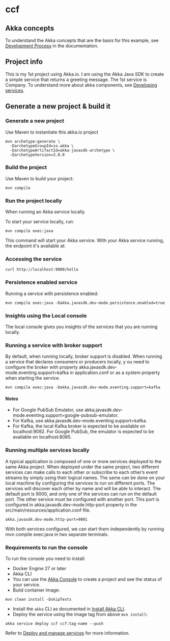 # ccf


## Akka concepts
To understand the Akka concepts that are the basis for this example, see [Development Process](https://doc.akka.io/concepts/development-process.html) in the documentation.

## Project info
This is my 1st project using Akka.io. I am using the Akka Java SDK to create a simple service that returns a greeting message.
The 1st service is Company. To understand more about akka components, see [Developing services](https://doc.akka.io/java/index.html). 

## Generate a new project & build it
### Generate a new project
Use Maven to instantiate this akka.io project
```shell
mvn archetype:generate \
  -DarchetypeGroupId=io.akka \
  -DarchetypeArtifactId=akka-javasdk-archetype \
  -DarchetypeVersion=3.0.0
```
### Build the project
Use Maven to build your project:
```shell
mvn compile
```
### Run the project locally
When running an Akka service locally.

To start your service locally, run:

```shell
mvn compile exec:java
```

This command will start your Akka service. With your Akka service running, the endpoint it's available at:

### Accessing the service
```shell
curl http://localhost:9000/hello
```

### Persistence enabled service
Running a service with persistence enabled:

```shell
mvn compile exec:java -Dakka.javasdk.dev-mode.persistence.enabled=true
```
### Insights using the Local console
The local console gives you insights of the services that you are running locally.

### Running a service with broker support
By default, when running locally, broker support is disabled. 
When running a service that declares consumers or producers locally, y
ou need to configure the broker with property akka.javasdk.dev-mode.eventing.support=kafka in application.conf 
or as a system property when starting the service.
```shell
mvn compile exec:java -Dakka.javasdk.dev-mode.eventing.support=kafka
```
#### Notes
* For Google PubSub Emulator, use akka.javasdk.dev-mode.eventing.support=google-pubsub-emulator.
* For Kafka, use akka.javasdk.dev-mode.eventing.support=kafka.
* For Kafka, the local Kafka broker is expected to be available on localhost:9092. 
For Google PubSub, the emulator is expected to be available on localhost:8085.

### Running multiple services locally
A typical application is composed of one or more services deployed to the same Akka project. 
When deployed under the same project, two different services can make calls to each other or subscribe to each other’s event streams by simply using their logical names.
The same can be done on your local machine by configuring the services to run on different ports. 
The services will discover each other by name and will be able to interact.
The default port is 9000, and only one of the services can run on the default port. 
The other service must be configured with another port.
This port is configured in akka.javasdk.dev-mode.http-port property in the src/main/resources/application.conf file.
```shell
akka.javasdk.dev-mode.http-port=9001
```
With both services configured, we can start them independently by running mvn compile exec:java in two separate terminals.


### Requirements to run the console
To run the console you need to install:
* Docker Engine 27 or later
* Akka CLI
* You can use the [Akka Console](https://console.akka.io) to create a project and see the status of your service.
* Build container image:
```shell
mvn clean install -DskipTests
```
* Install the `akka` CLI as documented in [Install Akka CLI](https://doc.akka.io/reference/cli/index.html).
* Deploy the service using the image tag from above `mvn install`:

```shell
akka service deploy ccf ccf:tag-name --push
```
Refer to [Deploy and manage services](https://doc.akka.io/operations/services/deploy-service.html)
for more information.
